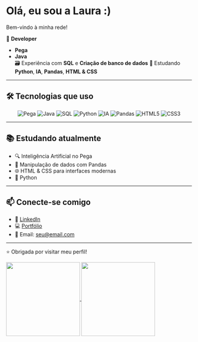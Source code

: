 
# Olá, eu sou a Laura :)
Bem-vindo à minha rede!

🎯 **Developer**
- **Pega**
- **Java**  
🗃️ Experiência com **SQL**  e **Criação de banco de dados**
🐍 Estudando **Python**, **IA**, **Pandas**, **HTML & CSS**

---

## 🛠️ Tecnologias que uso

<div align="center">
  <img src="https://img.shields.io/badge/Pega-0091EA?style=for-the-badge&logo=pegasystems&logoColor=white" alt="Pega" />
  <img src="https://img.shields.io/badge/Java-007396?style=for-the-badge&logo=java&logoColor=white" alt="Java" />
  <img src="https://img.shields.io/badge/SQL-336791?style=for-the-badge&logo=postgresql&logoColor=white" alt="SQL" />
  <img src="https://img.shields.io/badge/Python-3776AB?style=for-the-badge&logo=python&logoColor=white" alt="Python" />
  <img src="https://img.shields.io/badge/IA-FF6F00?style=for-the-badge&logo=openai&logoColor=white" alt="IA" />
  <img src="https://img.shields.io/badge/Pandas-150458?style=for-the-badge&logo=pandas&logoColor=white" alt="Pandas" />
  <img src="https://img.shields.io/badge/HTML5-E34F26?style=for-the-badge&logo=html5&logoColor=white" alt="HTML5" />
  <img src="https://img.shields.io/badge/CSS3-1572B6?style=for-the-badge&logo=css3&logoColor=white" alt="CSS3" />
</div>

---

## 📚 Estudando atualmente

- 🔍 Inteligência Artificial no Pega
- 🐼 Manipulação de dados com Pandas
- 🌐 HTML & CSS para interfaces modernas
- 🐍 Python

---

## 📫 Conecte-se comigo

- 💼 [LinkedIn](https://wwww.linkedin.com/in/lauradiastavares)
- 💻 [Portfólio](https://seuportfolio.com)
- 📧 Email: seu@email.com

---

⭐ Obrigada por visitar meu perfil!

<a href="https://github.com/anuraghazra/github-readme-stats">
  <img height=200 align="center" src="https://github-readme-stats.vercel.app/api?username=anuraghazra" />
</a>
<a href="https://github.com/anuraghazra/convoychat">
  <img height=200 align="center" src="https://github-readme-stats.vercel.app/api/top-langs?username=anuraghazra&layout=compact&langs_count=8&card_width=320" />
</a>
